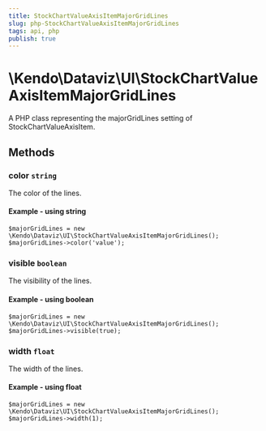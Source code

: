 ```yaml
---
title: StockChartValueAxisItemMajorGridLines
slug: php-StockChartValueAxisItemMajorGridLines
tags: api, php
publish: true
---
```


# \Kendo\Dataviz\UI\StockChartValueAxisItemMajorGridLines

A PHP class representing the majorGridLines setting of StockChartValueAxisItem.


## Methods

### color `string`

The color of the lines.


#### Example - using string
    $majorGridLines = new \Kendo\Dataviz\UI\StockChartValueAxisItemMajorGridLines();
    $majorGridLines->color('value');

### visible `boolean`

The visibility of the lines.


#### Example - using boolean
    $majorGridLines = new \Kendo\Dataviz\UI\StockChartValueAxisItemMajorGridLines();
    $majorGridLines->visible(true);

### width `float`

The width of the lines.


#### Example - using float
    $majorGridLines = new \Kendo\Dataviz\UI\StockChartValueAxisItemMajorGridLines();
    $majorGridLines->width(1);

